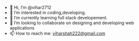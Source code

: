 - 👋 Hi, I’m @vihar2712
- 👀 I’m interested in coding,developing.
- 🌱 I’m currently learning full stack developement.
- 💞️ I’m looking to collaborate on designing and developing web applications
- 📫 How to reach me: viharshah222@gmail.com

<!---
vihar2712/vihar2712 is a ✨ special ✨ repository because its `README.md` (this file) appears on your GitHub profile.
You can click the Preview link to take a look at your changes.
--->
